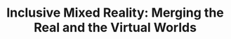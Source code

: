 ---
###############
# DO NOT EDIT
layout: proposal
###############

###############
# TO EDIT
# pub title
title: "Inclusive Mixed Reality: Merging the Real and the Virtual Worlds"

# publication image
image:
 name: vr-blind-date-show.png
 alt-text: "Two people with a VR headset" # provide a short description for the image #a11y

# short description of the publication
motivation: "Hybrid spaces have been emerging as a way to bridge the gap between physical and virtual interactions, offering a flexible - and potentially inclusive - approach to socializing. For instance, a pair with mixed-visual abilities (one blind and one sighted person) could visit a museum where one explores it virtually while the other is in the real-world. While such hybrid environments are incorporating virtual and augmented reality technologies to enhance the user experience, they often exclude blind participants, who are unable to engage with visual stimuli used in these spaces."

work: "In this topic, you will explore how to support Inclusive Mixed-Reality experiences for people with mixed visual abilities, showcasing it in a proof-of-concept scenario (e.g., a museum, an escape room, or another option). The work will include developing environments with Unity, working with VR headsets and/or AR, and involving blind people in user studies."

# people associated with the publication
people:
 - jpvg
 - afpr

###
---